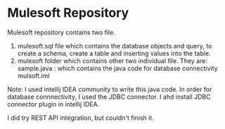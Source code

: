 # Mulesoft Repository

Mulesoft repository contains two file.
1. mulesoft.sql file which contains the database objects and query, to create a schema, create a table and inserting values into the table.
2. mulesoft folder which contains other two individual file. They are:
       sample.java : which contains the java code for database connectivity
       mulsoft.iml

Note: I used intellij IDEA community to write this java code. In order for database connnectivity, I used the JDBC connector. I ahd install JDBC connector plugin in intellij IDEA.

I did try REST API integration, but couldn't finish it.

